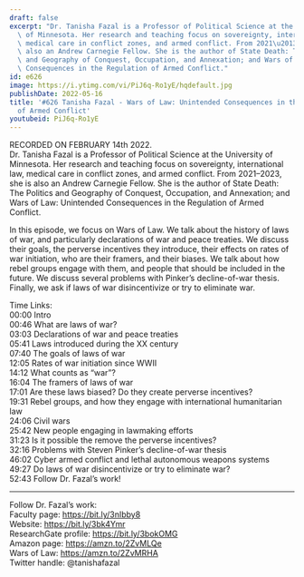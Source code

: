 ```yaml
---
draft: false
excerpt: "Dr. Tanisha Fazal is a Professor of Political Science at the University\
  \ of Minnesota. Her research and teaching focus on sovereignty, international law,\
  \ medical care in conflict zones, and armed conflict. From 2021\u20132023, she is\
  \ also an Andrew Carnegie Fellow. She is the author of State Death: The Politics\
  \ and Geography of Conquest, Occupation, and Annexation; and Wars of Law: Unintended\
  \ Consequences in the Regulation of Armed Conflict."
id: e626
image: https://i.ytimg.com/vi/PiJ6q-Ro1yE/hqdefault.jpg
publishDate: 2022-05-16
title: '#626 Tanisha Fazal - Wars of Law: Unintended Consequences in the Regulation
  of Armed Conflict'
youtubeid: PiJ6q-Ro1yE
---
```

RECORDED ON FEBRUARY 14th 2022.  
Dr. Tanisha Fazal is a Professor of Political Science at the University of Minnesota. Her research and teaching focus on sovereignty, international law, medical care in conflict zones, and armed conflict. From 2021–2023, she is also an Andrew Carnegie Fellow. She is the author of State Death: The Politics and Geography of Conquest, Occupation, and Annexation; and Wars of Law: Unintended Consequences in the Regulation of Armed Conflict.

In this episode, we focus on Wars of Law. We talk about the history of laws of war, and particularly declarations of war and peace treaties. We discuss their goals, the perverse incentives they introduce, their effects on rates of war initiation, who are their framers, and their biases. We talk about how rebel groups engage with them, and people that should be included in the future. We discuss several problems with Pinker’s decline-of-war thesis. Finally, we ask if laws of war disincentivize or try to eliminate war.

Time Links:  
00:00 Intro  
00:46  What are laws of war?  
03:03  Declarations of war and peace treaties  
05:41  Laws introduced during the XX century  
07:40  The goals of laws of war  
12:05  Rates of war initiation since WWII  
14:12  What counts as “war”?  
16:04  The framers of laws of war  
17:01  Are these laws biased? Do they create perverse incentives?  
19:31  Rebel groups, and how they engage with international humanitarian law  
24:06  Civil wars  
25:42  New people engaging in lawmaking efforts  
31:23  Is it possible the remove the perverse incentives?  
32:16  Problems with Steven Pinker’s decline-of-war thesis  
46:02  Cyber armed conflict and lethal autonomous weapons systems  
49:27  Do laws of war disincentivize or try to eliminate war?  
52:43  Follow Dr. Fazal’s work!

---

Follow Dr. Fazal’s work:  
Faculty page: https://bit.ly/3nIbby8  
Website: https://bit.ly/3bk4Ymr  
ResearchGate profile: https://bit.ly/3bokOMG  
Amazon page: https://amzn.to/2ZvMLQe  
Wars of Law: https://amzn.to/2ZvMRHA  
Twitter handle: @tanishafazal

